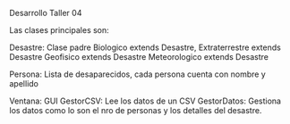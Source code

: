 Desarrollo Taller 04

Las clases principales son:

Desastre: Clase padre
Biologico extends Desastre, 
Extraterrestre extends Desastre
Geofisico extends Desastre
Meteorologico extends Desastre

Persona: Lista de desaparecidos, cada persona cuenta con nombre y apellido

Ventana: GUI
GestorCSV: Lee los datos de un CSV
GestorDatos: Gestiona los datos como lo son el nro de personas y los detalles del desastre.
